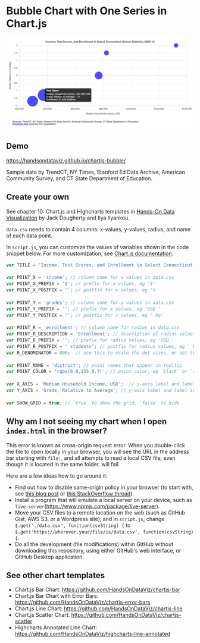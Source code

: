 # Bubble Chart with One Series in Chart.js

![Bubble chart with one series](./bubble.png)

## Demo 
https://handsondataviz.github.io/chartjs-bubble/

Sample data by TrendCT, NY Times, Stanford Ed Data Archive, American Community Survey,
and CT State Department of Education.

## Create your own
See chapter 10: Chart.js and Highcharts templates in [Hands-On Data Visualization](https://handsondataviz.org) by Jack Dougherty and Ilya Ilyankou.

`data.csv` needs to contain 4 columns: x-values, y-values, radius, and name of each data point.

In `script.js`, you can customize the values of variables shown in the code snippet below. For more customization, see [Chart.js documentation](https://www.chartjs.org/docs/latest/).

```javascript
var TITLE = 'Income, Test Scores, and Enrollment in Select Connecticut School Districts, 2009-13';

var POINT_X = 'income'; // column name for x values in data.csv
var POINT_X_PREFIX = '$'; // prefix for x values, eg '$'
var POINT_X_POSTFIX = ''; // postfix for x values, eg '%'

var POINT_Y = 'grades'; // column name for y values in data.csv
var POINT_Y_PREFIX = ''; // prefix for x values, eg 'USD '
var POINT_Y_POSTFIX = ''; // postfix for x values, eg ' kg'

var POINT_R = 'enrollment'; // column name for radius in data.csv
var POINT_R_DESCRIPTION = 'Enrollment'; // description of radius value
var POINT_R_PREFIX = ''; // prefix for radius values, eg 'USD '
var POINT_R_POSTFIX = ' students'; // postfix for radius values, eg ' kg'
var R_DENOMINATOR = 800;  // use this to scale the dot sizes, or set to 1 if your dataset contains precise radius values

var POINT_NAME = 'district'; // point names that appear in tooltip
var POINT_COLOR = 'rgba(0,0,255,0.7)'; // point color, eg `black` or `rgba(10, 100, 44, 0.8)`

var X_AXIS = 'Median Household Income, USD';  // x-axis label and label in tooltip
var Y_AXIS = 'Grade, Relative to Average'; // y-axis label and label in tooltip

var SHOW_GRID = true; // `true` to show the grid, `false` to hide
```

## Why am I not seeing my chart when I open `index.html` in the browser?
This error is known as cross-origin request error. When you double-click the file to open locally in your browser, you will see the URL in the address bar starting with `file:`, and all attempts to read a local CSV file, even though it is located in the same folder, will fail.

Here are a few ideas how to go around it:
* Find out how to disable same-origin policy in your browser (to start with, see [this blog post](https://alfilatov.com/posts/run-chrome-without-cors/) or [this StackOverflow thread](https://stackoverflow.com/questions/3102819/disable-same-origin-policy-in-chrome)).
* Install a program that will emulate a local server on your device, such as `live-server`(https://www.npmjs.com/package/live-server).
* Move your CSV files to a remote location on the web (such as GitHub Gist, AWS S3, or a Wordpress site),
and in `script.js`, change `$.get('./data.csv', function(csvString) {` to `$.get('https://wherever.your/file/is/data.csv', function(csvString) {`.
* Do all the development (file modifications) within GitHub without downloading this repository, using either GitHub's web interface, or GitHub Desktop application.

## See other chart templates
* Chart.js Bar Chart: https://github.com/HandsOnDataViz/chartjs-bar
* Chart.js Bar Chart with Error Bars: https://github.com/HandsOnDataViz/chartjs-error-bars
* Chart.js Line Chart: https://github.com/HandsOnDataViz/chartjs-line
* Chart.js Scatter Chart: https://github.com/HandsOnDataViz/chartjs-scatter
* Highcharts Annotated Line Chart: https://github.com/HandsOnDataViz/highcharts-line-annotated
